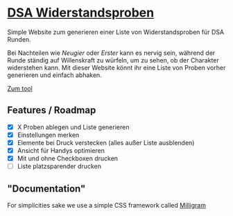 # [DSA Widerstandsproben](https://hoverbaum.github.io/DSA-wuerfel/)

Simple Website zum generieren einer Liste von Widerstandsproben für DSA Runden.

Bei Nachteilen wie *Neugier* oder *Erster* kann es nervig sein, während der Runde ständig auf Willenskraft zu würfeln, um zu sehen, ob der Charakter widerstehen kann. Mit dieser Website könnt ihr eine Liste von Proben vorher generieren und einfach abhaken.

[Zum tool](https://hoverbaum.github.io/DSA-wuerfel/)

## Features / Roadmap

- [x] X Proben ablegen und Liste generieren
- [x] Einstellungen merken
- [x] Elemente bei Druck verstecken (alles außer Liste ausblenden)
- [x] Ansicht für Handys optimieren
- [x] Mit und ohne Checkboxen drucken
- [ ] Liste platzsparender drucken

## "Documentation"

For simplicities sake we use a simple CSS framework called [Milligram](https://milligram.github.io/)
